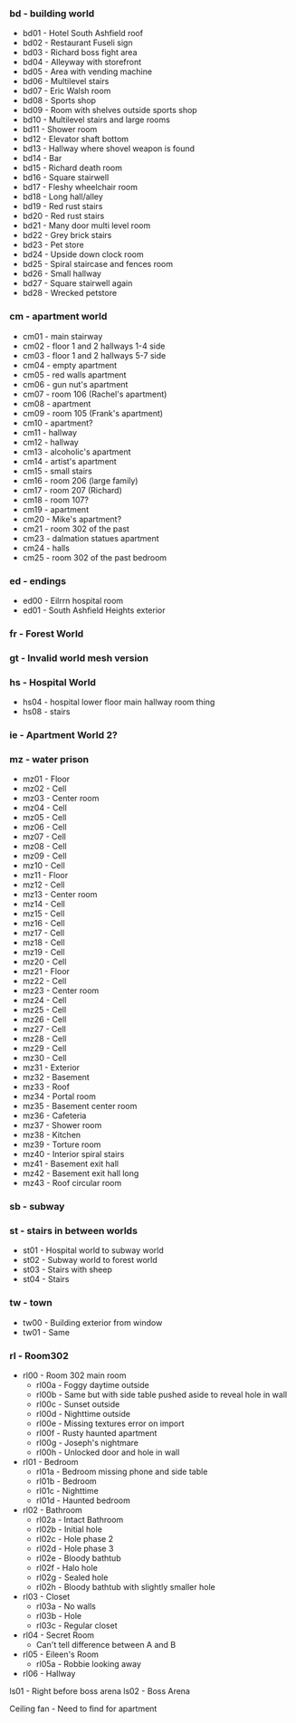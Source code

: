 ### bd - building world
* bd01 - Hotel South Ashfield roof
* bd02 - Restaurant Fuseli sign
* bd03 - Richard boss fight area
* bd04 - Alleyway with storefront
* bd05 - Area with vending machine
* bd06 - Multilevel stairs
* bd07 - Eric Walsh room
* bd08 - Sports shop
* bd09 - Room with shelves outside sports shop
* bd10 - Multilevel stairs and large rooms
* bd11 - Shower room
* bd12 - Elevator shaft bottom
* bd13 - Hallway where shovel weapon is found
* bd14 - Bar
* bd15 - Richard death room
* bd16 - Square stairwell 
* bd17 - Fleshy wheelchair room
* bd18 - Long hall/alley
* bd19 - Red rust stairs
* bd20 - Red rust stairs
* bd21 - Many door multi level room
* bd22 - Grey brick stairs
* bd23 - Pet store
* bd24 - Upside down clock room
* bd25 - Spiral staircase and fences room
* bd26 - Small hallway
* bd27 - Square stairwell again
* bd28 - Wrecked petstore
### cm - apartment world
* cm01 - main stairway
* cm02 - floor 1 and 2 hallways 1-4 side
* cm03 - floor 1 and 2 hallways 5-7 side
* cm04 - empty apartment
* cm05 - red walls apartment
* cm06 - gun nut's apartment
* cm07 - room 106 (Rachel's apartment)
* cm08 - apartment
* cm09 - room 105 (Frank's apartment)
* cm10 - apartment?
* cm11 - hallway
* cm12 - hallway
* cm13 - alcoholic's apartment
* cm14 - artist's apartment
* cm15 - small stairs
* cm16 - room 206 (large family)
* cm17 - room 207 (Richard)
* cm18 - room 107?
* cm19 - apartment
* cm20 - Mike's apartment?
* cm21 - room 302 of the past
* cm23 - dalmation statues apartment
* cm24 - halls
* cm25 - room 302 of the past bedroom
### ed - endings
* ed00 - Eilrrn hospital room
* ed01 - South Ashfield Heights exterior
### fr - Forest World
### gt - Invalid world mesh version
### hs - Hospital World
* hs04 - hospital lower floor main hallway room thing
* hs08 - stairs
### ie - Apartment World 2?
### mz - water prison
* mz01 - Floor
* mz02 - Cell
* mz03 - Center room
* mz04 - Cell
* mz05 - Cell
* mz06 - Cell
* mz07 - Cell
* mz08 - Cell
* mz09 - Cell
* mz10 - Cell
* mz11 - Floor
* mz12 - Cell
* mz13 - Center room
* mz14 - Cell
* mz15 - Cell
* mz16 - Cell
* mz17 - Cell
* mz18 - Cell
* mz19 - Cell
* mz20 - Cell
* mz21 - Floor
* mz22 - Cell
* mz23 - Center room
* mz24 - Cell
* mz25 - Cell
* mz26 - Cell
* mz27 - Cell
* mz28 - Cell
* mz29 - Cell
* mz30 - Cell
* mz31 - Exterior
* mz32 - Basement
* mz33 - Roof
* mz34 - Portal room
* mz35 - Basement center room
* mz36 - Cafeteria
* mz37 - Shower room
* mz38 - Kitchen
* mz39 - Torture room
* mz40 - Interior spiral stairs
* mz41 - Basement exit hall
* mz42 - Basement exit hall long
* mz43 - Roof circular room
### sb - subway
### st - stairs in between worlds
* st01 - Hospital world to subway world
* st02 - Subway world to forest world
* st03 - Stairs with sheep
* st04 - Stairs
### tw - town
* tw00 - Building exterior from window
* tw01 - Same
### rl - Room302
* rl00 - Room 302 main room
  * rl00a - Foggy daytime outside
  * rl00b - Same but with side table pushed aside to reveal hole in wall
  * rl00c - Sunset outside
  * rl00d - Nighttime outside
  * rl00e - Missing textures error on import
  * rl00f - Rusty haunted apartment
  * rl00g - Joseph's nightmare
  * rl00h - Unlocked door and hole in wall
* rl01 - Bedroom
  * rl01a - Bedroom missing phone and side table
  * rl01b - Bedroom
  * rl01c - Nighttime
  * rl01d - Haunted bedroom
* rl02 - Bathroom
  * rl02a - Intact Bathroom
  * rl02b - Initial hole
  * rl02c - Hole phase 2
  * rl02d - Hole phase 3
  * rl02e - Bloody bathtub
  * rl02f - Halo hole
  * rl02g - Sealed hole
  * rl02h - Bloody bathtub with slightly smaller hole
* rl03 - Closet
  * rl03a - No walls
  * rl03b - Hole
  * rl03c - Regular closet
* rl04 - Secret Room
  * Can't tell difference between A and B
* rl05 - Eileen's Room
  * rl05a - Robbie looking away
* rl06 - Hallway

ls01 - Right before boss arena
ls02 - Boss Arena

Ceiling fan - Need to find for apartment
